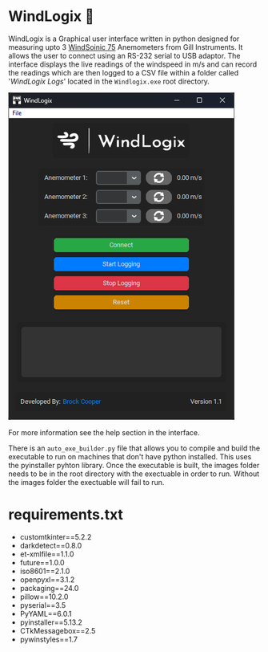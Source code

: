 # WindLogix 🍃
WindLogix is a Graphical user interface written in python designed for measuring upto 3 [WindSoinic 75](https://gillinstruments.com.au/product/windsonic-75/) Anemometers from Gill Instruments. It allows the user to connect using an RS-232 serial to USB adaptor. The interface displays the live readings of the windspeed in m/s and can record the readings which are then logged to a CSV file within a folder called '_WindLogix Logs_' located in the `Windlogix.exe` root directory.

![Alt Text](images/WindLogix_GUI_V1.1.png)

For more information see the help section in the interface.

There is an `auto_exe_builder.py` file that allows you to compile and build the executable to run on machines that don't have python installed. This uses the pyinstaller pyhton library. Once the executable is built, the images folder needs to be in the root directory with the exectuable in order to run. Without the images folder the exectuable will fail to run. 

# requirements.txt

- customtkinter==5.2.2
- darkdetect==0.8.0
- et-xmlfile==1.1.0
- future==1.0.0
- iso8601==2.1.0
- openpyxl==3.1.2
- packaging==24.0
- pillow==10.2.0
- pyserial==3.5
- PyYAML==6.0.1
- pyinstaller==5.13.2
- CTkMessagebox==2.5
- pywinstyles==1.7